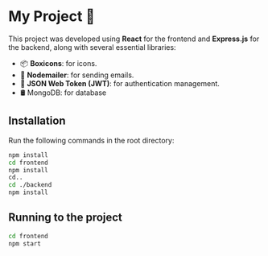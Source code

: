# My Project 🚀

This project was developed using **React** for the frontend and **Express.js** for the backend, along with several essential libraries:

- 📦 **Boxicons**: for icons.  
- 📧 **Nodemailer**: for sending emails.  
- 🔐 **JSON Web Token (JWT)**: for authentication management.  
- 🛢️ MongoDB: for database

## Installation  

Run the following commands in the root directory:  

```bash
npm install
cd frontend
npm install
cd..
cd ./backend
npm install
```

## Running to the project
```bash
cd frontend
npm start
```


